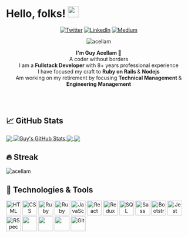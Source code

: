 # Hello, folks! <img src="https://raw.githubusercontent.com/MartinHeinz/MartinHeinz/master/wave.gif" width="30px">

<p align="center"><a href="https://twitter.com/acellam6" target="_blank"><img alt="Twitter" src="https://img.shields.io/badge/twitter-%231DA1F2.svg?&style=for-the-badge&logo=twitter&logoColor=white" /></a> <a href="https://www.linkedin.com/in/guy-acellam-80366415/" target="_blank"><img alt="LinkedIn" src="https://img.shields.io/badge/linkedin-%230077B5.svg?&style=for-the-badge&logo=linkedin&logoColor=white" /></a> <a href="https://medium.com/@mistaguy" target="_blank"><img alt="Medium" src="https://img.shields.io/badge/medium-%2312100E.svg?&style=for-the-badge&logo=medium&logoColor=white" /></a>
 <p align="center"> <img src="https://komarev.com/ghpvc/?username=acellam-ui&label=Profile%20views&color=0e75b6&style=flat" alt="acellam" /> </p>
 </p>
<p align="center">
  <b> I'm Guy Acellam </b> 🚀 <br />
  A coder without borders <br />
  I am a <b> Fullstack Developer </b> with 8+ years professional experience<br />
  I have focused my craft to <b> Ruby on Rails </b> & <b> Nodejs </b><br />
  Am working on my retirement by focusing <b> Technical Management </b> & <b> Engineering Management </b><br />
</p>

<br/>
<br/>

## &#x1f4c8; GitHub Stats

<a href="https://github.com/acellam/acellam">
  <img align="center" src="https://github-readme-stats.vercel.app/api/top-langs/?username=acellam&hide=java,html,css&title_color=ffffff&text_color=c9cacc&icon_color=2bbc8a&bg_color=1d1f21" />
</a>
<a href="https://github.com/acellam/acellam">
  <img align="center" src="https://github-readme-stats.vercel.app/api?username=acellam&show_icons=true&line_height=27&count_private=true&title_color=ffffff&text_color=c9cacc&icon_color=2bbc8a&bg_color=1d1f21" alt="Guy's GitHub Stats" />
</a>

<a href="https://github.com/acellam/ment">
  <img align="center" src="https://github-readme-stats.vercel.app/api/pin/?username=acellam&repo=ment&title_color=ffffff&text_color=c9cacc&icon_color=2bbc8a&bg_color=1d1f21" />
</a>


<a href="https://github.com/mendixlabs/google-maps">
  <img align="center" src="https://github-readme-stats.vercel.app/api/pin/?username=mendixlabs&repo=google-maps&title_color=ffffff&text_color=c9cacc&icon_color=2bbc8a&bg_color=1d1f21" />
</a> 

## 🔥 Streak

<p><img align="center" src="https://github-readme-streak-stats.herokuapp.com/?user=acellam&" alt="acellam" /></p>

## 🔧 Technologies & Tools
<p>
  <span align="center" class="d-flex">
    <img title="HTML" alt="HTML" height=40 src="https://www.w3.org/html/logo/downloads/HTML5_Badge_256.png">
    <img title="CSS" alt="CSS" height=40
      src="https://www.kindpng.com/picc/m/464-4640184_css3-png-download-css-icon-transparent-png.png">
    <img title="Ruby" alt="Ruby" height=40 src="https://blog.mwpreston.net/wp-content/uploads/2018/09/ruby-logo.png">
    <img title="Ruby On Rails" alt="Ruby On Rails" height=40 src="https://guides.rubyonrails.org/images/favicon.ico">
    <img title="JavaScript" alt="JavaScript" height=40
      src="https://upload.wikimedia.org/wikipedia/commons/thumb/9/99/Unofficial_JavaScript_logo_2.svg/600px-Unofficial_JavaScript_logo_2.svg.png">
    <img title="React" alt="React" height=40 src="https://react.dev/images/brand/logo_dark.svg">
    <img title="Redux" alt="Redux" height=40 src="https://seeklogo.com/images/R/redux-logo-9CA6836C12-seeklogo.com.png">
    <img title="SQL" alt="SQL" height=40
      src="https://e7.pngegg.com/pngimages/614/744/png-clipart-mysql-database-mariadb-dolphin-marine-mammal-animals.png">
    <img title="Sass" alt="Sass" height=40 src="https://sass-lang.com/assets/img/logos/logo.svg">
    <img title="Bootstrap" alt="Bootstrap" height=40
      src="https://upload.wikimedia.org/wikipedia/commons/thumb/b/b2/Bootstrap_logo.svg/480px-Bootstrap_logo.svg.png">
    <img title="Jest" alt="Jest" height=40 src="https://jestjs.io/img/jest-card-run.svg">
    <img title="RSpec" alt="RSpec" height=40 src="https://seeklogo.com/images/R/rspec-logo-DA1EE19A18-seeklogo.com.png">
    <img src="https://i.cloudup.com/zfY6lL7eFa-300x300.png" height="40"> 
   <img src="https://webimages.mongodb.com/_com_assets/cms/kuyjf3vea2hg34taa-horizontal_default_slate_blue.svg?auto=format%252Ccompress" height="40"> 
   <img src="https://nodejs.org/static/logos/nodejsDark.svg" height="40"> 
    <img title="Git" alt="Git" height=40 src="https://git-scm.com/images/logos/downloads/Git-Icon-1788C.png">
  </span>
</p>
